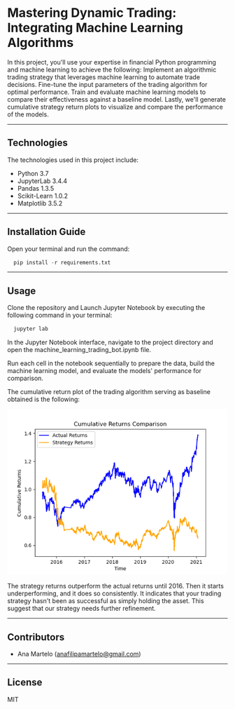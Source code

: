 # Mastering Dynamic Trading: Integrating Machine Learning Algorithms
 
In this project, you'll use your expertise in financial Python programming and machine learning to achieve the following:
Implement an algorithmic trading strategy that leverages machine learning to automate trade decisions.
Fine-tune the input parameters of the trading algorithm for optimal performance.
Train and evaluate machine learning models to compare their effectiveness against a baseline model. Lastly, we'll generate cumulative strategy return plots to visualize and compare the performance of the models.

---

## Technologies

The technologies used in this project include:

   * Python 3.7
   * JupyterLab 3.4.4
   * Pandas 1.3.5
   * Scikit-Learn 1.0.2 
   * Matplotlib 3.5.2
  
---

## Installation Guide

Open your terminal and run the command:

```python
  pip install -r requirements.txt
```

---

## Usage

Clone the repository and Launch Jupyter Notebook by executing the following command in your terminal:

```python
  jupyter lab
```

In the Jupyter Notebook interface, navigate to the project directory and open the machine_learning_trading_bot.ipynb file.

Run each cell in the notebook sequentially to prepare the data, build the machine learning model, and evaluate the models' performance for comparison. 

The cumulative return plot of the trading algorithm serving as baseline obtained is the following:

![Baseline Plot](Images/cumulative_returns_plot_baseline.png)

The strategy returns outperform the actual returns until 2016. Then it starts underperforming, and it does so consistently. It indicates that your trading strategy hasn't been as successful as simply holding the asset. This suggest that our strategy needs further refinement.   


---


## Contributors

* Ana Martelo (anafilipamartelo@gmail.com)

---

## License

MIT